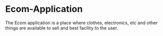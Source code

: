 # Ecom-Application
The Ecom application is a place where clothes, electronics, etc and other things are available to sell and best facility to the user.
